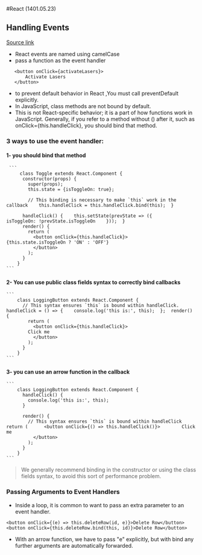 #React
(1401.05.23)

## Handling Events

 [Source link](https://reactjs.org/docs/handling-events.html)
 
 - React events are named using camelCase
 - pass a function as the event handler
 
 ```
 	<button onClick={activateLasers}>  
 		Activate Lasers
	</button>
 ```
 
 - to prevent default behavior in React ,You must call preventDefault explicitly.
 - In JavaScript, class methods are not bound by default. 
 - This is not React-specific behavior; it is a part of how functions work in JavaScript. Generally, if you refer to a method without () after it, such as    			     onClick={this.handleClick}, you should bind that method. 
 
 ### 3 ways to use the event handler:
  
  #### 1- you should bind that method
	 ```
		 class Toggle extends React.Component {
		  constructor(props) {
		    super(props);
		    this.state = {isToggleOn: true};

		    // This binding is necessary to make `this` work in the callback    this.handleClick = this.handleClick.bind(this);  }

		  handleClick() {    this.setState(prevState => ({      isToggleOn: !prevState.isToggleOn    }));  }
		  render() {
		    return (
		      <button onClick={this.handleClick}>        {this.state.isToggleOn ? 'ON' : 'OFF'}
		      </button>
		    );
		  }
		}
	```

  #### 2- You can use public class fields syntax to correctly bind callbacks
	```
		class LoggingButton extends React.Component {
		  // This syntax ensures `this` is bound within handleClick.  handleClick = () => {    console.log('this is:', this);  };  render() {
		    return (
		      <button onClick={this.handleClick}>
			Click me
		      </button>
		    );
		  }
		}
	```

  #### 3- you can use an arrow function in the callback
	```
		class LoggingButton extends React.Component {
		  handleClick() {
		    console.log('this is:', this);
		  }

		  render() {
		    // This syntax ensures `this` is bound within handleClick    return (      <button onClick={() => this.handleClick()}>        Click me
		      </button>
		    );
		  }
		}
	```

  > We generally recommend binding in the constructor or using the class fields syntax, to avoid this sort of performance problem.

 ### Passing Arguments to Event Handlers 
  - Inside a loop, it is common to want to pass an extra parameter to an event handler.
   
  ```
  <button onClick={(e) => this.deleteRow(id, e)}>Delete Row</button>
  <button onClick={this.deleteRow.bind(this, id)}>Delete Row</button>
  ```
  - With an arrow function, we have to pass "e" explicitly, but with bind any further arguments are automatically forwarded.
